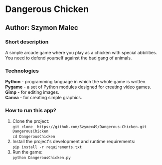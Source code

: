 # Dangerous Chicken
## Author: Szymon Malec

### Short description
A simple arcade game where you play as a chicken with special abbilities. You need to defend yourself against the bad gang of animals.

### Technologies
**Python** - programming language in which the whole game is written. <br>
**Pygame** - a set of Python modules designed for creating video games. <br>
**Gimp** - for editing images. <br>
**Canva** - for creating simple graphics.

### How to run this app?
1. Clone the project: <br>
`git clone  https://github.com/Szymex49/Dangerous-Chicken.git DangerousChicken` <br>
`cd DangerousChicken`
2. Install the project's development and runtime requirements: <br>
`pip install -r requirements.txt`
3. Run the game: <br>
`python DangerousChicken.py`